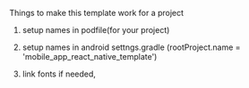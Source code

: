 Things to make this template work for a project

1. setup names in podfile(for your project)
2. setup names in android settngs.gradle (rootProject.name = 'mobile_app_react_native_template')

3. link fonts if needed, 